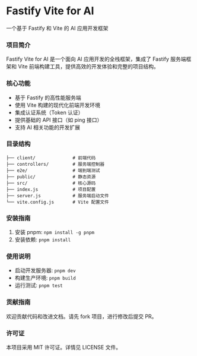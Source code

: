 Fastify Vite for AI
====
一个基于 Fastify 和 Vite 的 AI 应用开发框架

### 项目简介
Fastify Vite for AI 是一个面向 AI 应用开发的全栈框架，集成了 Fastify 服务端框架和 Vite 前端构建工具，提供高效的开发体验和完整的项目结构。

### 核心功能
- 基于 Fastify 的高性能服务端
- 使用 Vite 构建的现代化前端开发环境
- 集成认证系统（Token 认证）
- 提供基础的 API 接口（如 ping 接口）
- 支持 AI 相关功能的开发扩展

### 目录结构
```
├── client/              # 前端代码
├── controllers/         # 服务端控制器
├── e2e/                 # 端到端测试
├── public/              # 静态资源
├── src/                 # 核心源码
├── index.js             # 项目配置
├── server.js            # 服务端启动文件
└── vite.config.js       # Vite 配置文件
```

### 安装指南
1. 安装 pnpm: `npm install -g pnpm`
2. 安装依赖: `pnpm install`

### 使用说明
- 启动开发服务器: `pnpm dev`
- 构建生产环境: `pnpm build`
- 运行测试: `pnpm test`

### 贡献指南
欢迎贡献代码和改进文档。请先 fork 项目，进行修改后提交 PR。

### 许可证
本项目采用 MIT 许可证。详情见 LICENSE 文件。